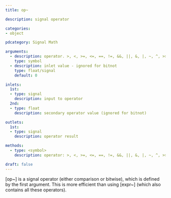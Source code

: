 ```yaml
---
title: op~

description: signal operator

categories:
- object

pdcategory: Signal Math

arguments:
  - description: operator. >, <, >=, <=, ==, !=, &&, ||, &, |, ~, ^, >>, <<, or %
    type: symbol
  - description: inlet value - ignored for bitnot
    type: float/signal
    default: 0

inlets:
  1st:
  - type: signal
    description: input to operator
  2nd:
  - type: float
    description: secondary operator value (ignored for bitnot)

outlets:
  1st:
  - type: signal
    description: operator result

methods:
  - type: <symbol>
    description: operator: >, <, >=, <=, ==, !=, &&, ||, &, |, ~, ^, >> and <<

draft: false
---
```


[op~] is a signal operator (either comparison or bitwise), which is defined by the first argument. This is more efficient than using [expr~] (which also contains all these operators).
